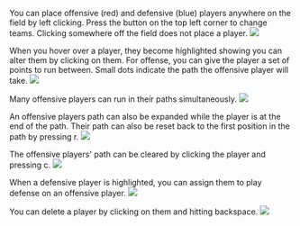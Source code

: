 You can place offensive (red) and defensive (blue) players anywhere on the field by left clicking. Press the button on the top left corner to change teams. Clicking somewhere off the field does not place a player.
![](PlacePlayers.gif)

When you hover over a player, they become highlighted showing you can alter them by clicking on them. For offense, you can give the player a set of points to run between. Small dots indicate the path the offensive player will take.
![](PathOffense.gif)

Many offensive players can run in their paths simultaneously.
![](PathMultipleOffense.gif)

An offensive players path can also be expanded while the player is at the end of the path. Their path can also be reset back to the first position in the path by pressing r.
![](ExpandOffensePath.gif)

The offensive players' path can be cleared by clicking the player and pressing c.
![](RePathOffense.gif)

When a defensive player is highlighted, you can assign them to play defense on an offensive player.
![](AssignDtoO.gif)

You can delete a player by clicking on them and hitting backspace.
![](DeletePlayers.gif)
